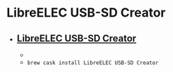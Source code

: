 # LibreELEC USB-SD Creator
- [LibreELEC USB-SD Creator](https://libreelec.tv/)
  - 
  - 
  - `brew cask install LibreELEC USB-SD Creator`

